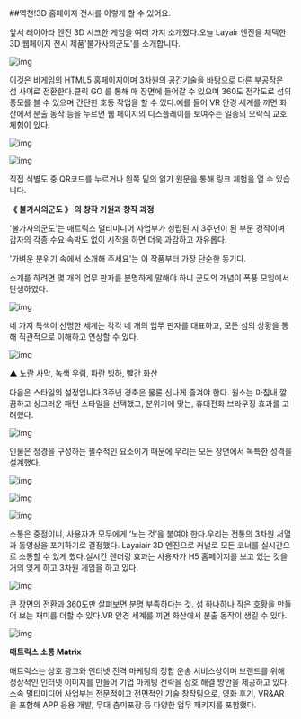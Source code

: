 ##역천!3D 홈페이지 전시를 이렇게 할 수 있어요.



앞서 레이아라 엔진 3D 시크한 게임을 여러 가지 소개했다.오늘 Layair 엔진을 채택한 3D 웹페이지 전시 제품'불가사의군도'를 소개합니다.

![img](1.gif)

이것은 비게임의 HTML5 홈페이지이며 3차원의 공간기술을 바탕으로 다른 부공작은 섬 사이로 전환한다.클릭 GO 를 통해 매 장면에 들어갈 수 있으며 360도 전각도로 섬의 풍모를 볼 수 있으며 간단한 호동 작업을 할 수 있다.예를 들어 VR 안경 세계를 끼면 화산에서 분출 동작 등을 누르면 웹 페이지의 디스플레이를 보여주는 일종의 오락식 교호 체험이 있다.

![img](2.gif)

![img](3.jpg)

직접 식별도 중 QR코드를 누르거나 왼쪽 밑의 읽기 원문을 통해 링크 체험을 열 수 있습니다.


 



**《 불가사의군도 》 의 창작 기원과 창작 과정**

'불가사의군도'는 매트릭스 멀티미디어 사업부가 성립된 지 3주년이 된 부문 경작이며 갑자의 각종 수요 속박도 없이 시작을 하면 더욱 과감하고 자유롭다.

'가벼운 분위기 속에서 소개해 주세요'는 이 작품부터 가장 단순한 동기다.

소개를 하려면 몇 개의 업무 판자를 분명하게 말해야 하니 군도의 개념이 폭풍 모임에서 탄생하였다.

![img](4.jpg)

네 가지 특색이 선명한 세계는 각각 네 개의 업무 판자를 대표하고, 모든 섬의 상황을 통해 직관적으로 이해하고 연상할 수 있다.

![img](5.jpg)

▲ 노란 사막, 녹색 우림, 파란 빙하, 빨간 화산

다음은 스타일의 설정입니다.3주년 경축은 물론 신나게 즐겨야 한다. 원소는 마침내 깔끔하고 싱그러운 패턴 스타일을 선택했고, 분위기에 맞는, 휴대전화 브라우징 효과를 고려했다.

![img](6.jpg)

인물은 정경을 구성하는 필수적인 요소이기 때문에 우리는 모든 장면에서 독특한 성격을 설계했다.

![img](7.jpg)

![img](8.jpg)

![img](9.jpg)

소통은 중점이니, 사용자가 모두에게 ‘노는 것’을 붙여야 한다.우리는 전통의 3차원 서열과 동영상을 포기하기로 결정했다. Layaiair 3D 엔진으로 커널로 모든 코너를 실시간으로 소통할 수 있게 했다.실시간 렌더링 효과는 사용자가 H5 홈페이지를 보고 있는 것을 거의 잊게 하고 3차원 게임을 하고 있다.



 ![img](10.gif)

큰 장면의 전환과 360도만 살펴보면 분명 부족하다는 것. 섬 하나하나 작은 호황을 만들어 보는 재미를 더할 수 있다.VR 안경 세계를 끼면 화산에서 분출 동작이 생길 수 있다.

![img](10.jpg)

**매트릭스 소통 Matrix**

매트릭스는 상호 광고와 인터넷 전격 마케팅의 정합 운송 서비스상이며 브랜드를 위해 정상적인 인터넷 이미지를 만들어 기업 마케팅 전략을 상호 해결 방안을 제공하고 있다.소속 멀티미디어 사업부는 전문적이고 전면적인 기술 창작팀으로, 영화 후기, VR&AR 을 포함해 APP 응용 개발, 무대 춤미포장 등 다양한 업무 패키지를 포함했다.